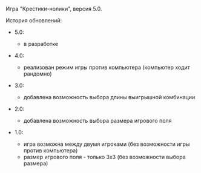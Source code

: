 Игра "Крестики-нолики", версия 5.0.

История обновлений:

- 5.0:
    - в разработке

- 4.0:
    - реализован режим игры против компьютера (компьютер ходит рандомно)

- 3.0:
    - добавлена возможность выбора длины выигрышной комбинации

- 2.0:
    - добавлена возможность выбора размера игрового поля

- 1.0:
    - игра возможна между двумя игроками (без возможности игры против компьютера)
    - размер игрового поля - только 3х3 (без возможности выбора размера)